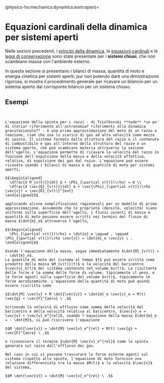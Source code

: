 (physics-hs:mechanics:dynamics:eom:open)=
# Equazioni cardinali della dinamica per sistemi aperti

Nelle sezioni precedenti, i [principi della dinamica](physics-hs:mechanics:dynamics:eom), le [equazioni cardinali](physics-hs:mechanics:dynamics:eom) e le [leggi di conservazione](physics-hs:mechanics:dynamics:conservation) sono state presentate per i **sistemi chiusi**, che non scambiano massa con l'ambiente esterno.

In questa sezione si presentano i bilanci di massa, quantità di moto e energia cinetica per sistemi aperti; pur non potendo dare una dimostrazione rigorosa, si mostra il procedimento generale per ricavare un bilancio per un sistema aperto dal corrisponte bilancio per un sistema chiuso.





## Esempi
```{prf:example} Sistemi discreti - Moto di una barca per reazione

```
```{prf:example} Sistemi discreti - Moto di una giostra per reazione

```
```{prf:example} Sistemi continui - Equazione della spinta per i razzi - Tsiolkovski
L'equazione della spinta per i razzi - di Tsiolkovski **todo** *un po' di storia? riferimento all'astronomia? riferimenti alla dinamica gravitazionale?* - è una prima approssimazione del moto di un razzo a reazione, cioè che usa lo scarico di gas ad alta velocità come mezzo di spinta. Il sistema formato dalla struttura del razzo e il contenuto di combustibile e gas all'interno della struttura del razzo è un sistema aperto, che può scambiare materia attraverso la sezione dell'ugello. L'equazione permette di ricavare la velocità del razzo in funzione dell'espulsione della massa e della velocità effettiva, relativa, di espulsione dei gas dal razzo. L'equazione può essere ricavata usando i bilanci di massa e di quantità di moto per sistemi aperti, 

$$\begin{aligned}
  \dfrac{d M_{v(t)}}{dt} & + \Phi_{\partial v(t)}(\rho) = 0 \\
  \dfrac{d \vec{Q}_{v(t)}}{dt} & + \vec{\Phi}_{\partial v(t)}(\rho \vec{v}) = \vec{R}_{v(t)}^{ext}
\end{aligned}$$

applicando alcune semplificazioni ragionevoli per un modello di prima approssimazione. Assumendo che le proprietà (densità, velocità) siano uniformi sulla superficie dell'ugello, i flussi uscenti di massa e quantità di moto possono essere scritti nei termini del flusso di massa $\dot{m}_e$ attraverso l'ugello,

$$\begin{aligned}
  \Phi_{\partial v(t)}(\rho) = \dot{m}_e \qquad , \qquad \Phi_{\partial v(t)}(\rho \vec{v}) = \dot{m}_e \vec{v} \ ,
\end{aligned}$$

Usando l'equazione della massa, segue immediatamente $\dot{M}_{v(t)} = - \dot{m}_e$.
La quantità di moto del sistema al tempo $t$ può essere scritta come prodotto della massa $M_{v(t)}(t)$ e la velocità del baricentro $\vec{v}_G(t)$ del sistema contenuto nel volume $v(t)$. La risultante delle forze è la somma delle forze di volume, tipicamente il peso, e le forze agenti sulla superficie del volume $v(t)$, tipicamente le forze aerodinamiche. L'equazione della quantità di moto può quindi essere riscritta come

$$\dot{M} \vec{v} + M \dot{\vec{v}} + \dot{m}_e \vec{v}_e = M(t) \vec{g} + \vec{F}^{aero} \ .$$

Scrivendo la velocità di efflusso come somma della velocità del baricentro e della velocità relativa al baricentro, $\vec{v}_e = \vec{v} + \vec{v}_e^{rel}$, usando l'equazione della massa $\dot{m}_e = - \dot{M}$, si può riscrivere l'equazione

$$M \dot{\vec{v}} = \dot{M} \vec{v}_e^{rel} + M(t) \vec{g} + \vec{F}^{aero} \ ,$$

e riconoscere il termine $\dot{M} \vec{v}_e^{rel}$ come la spinta generata sul razzo dall'efflusso dei gas.

Nel caso in cui si possano trascurare le forze esterne agenti sul sistema rispetto alla spinta, l'equazione di moto fornisce una relazione differenziale tra la massa $M(t)$ e la velocità $\vec{v}$ del sistema,

$$M \dot{\vec{v}} = \dot{M} \vec{v}_e^{rel} \ .$$


```
